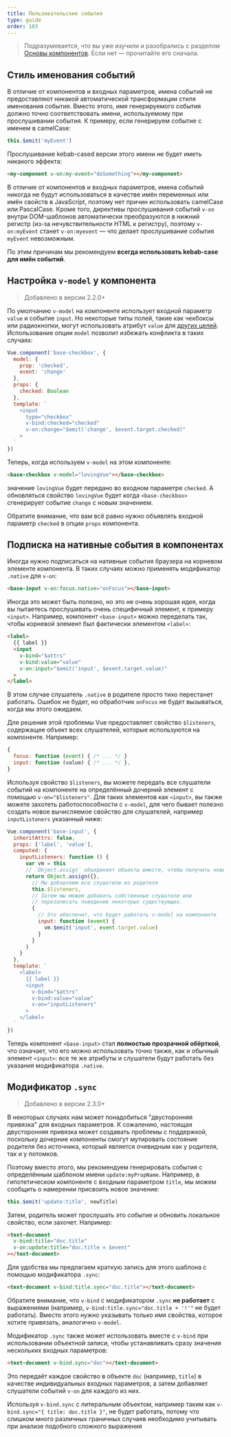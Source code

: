 ```yaml
---
title: Пользовательские события
type: guide
order: 103
---
```


> Подразумевается, что вы уже изучили и разобрались с разделом [Основы компонентов](components.html). Если нет — прочитайте его сначала.

## Стиль именования событий

В отличие от компонентов и входных параметров, имена событий не предоставляют никакой автоматической трансформации стиля именования события. Вместо этого, имя генерируемого события должно точно соответствовать имени, используемому при прослушивании события. К примеру, если генерируем событие с именем в camelCase:

```js
this.$emit('myEvent')
```

Прослушивание kebab-cased версии этого имени не будет иметь никакого эффекта:

```html
<my-component v-on:my-event="doSomething"></my-component>
```

В отличие от компонентов и входных параметров, имена событий никогда не будут использоваться в качестве имён переменных или имён свойств в JavaScript, поэтому нет причин использовать camelCase или PascalCase. Кроме того, директивы прослушивания событий `v-on` внутри DOM-шаблонов автоматически преобразуются в нижний регистр (из-за нечувствительности HTML к регистру), поэтому `v-on:myEvent` станет `v-on:myevent` — что делает прослушивание события `myEvent` невозможным.

По этим причинам мы рекомендуем **всегда использовать kebab-case для имён событий**.

## Настройка `v-model` у компонента

> Добавлено в версии 2.2.0+

По умолчанию `v-model` на компоненте использует входной параметр `value` и событие `input`. Но некоторые типы полей, такие как чекбоксы или радиокнопки, могут использовать атрибут `value` для [других целей](https://developer.mozilla.org/en-US/docs/Web/HTML/Element/input/checkbox#Value). Использование опции `model` позволит избежать конфликта в таких случаях:

```js
Vue.component('base-checkbox', {
  model: {
    prop: 'checked',
    event: 'change'
  },
  props: {
    checked: Boolean
  },
  template: `
    <input
      type="checkbox"
      v-bind:checked="checked"
      v-on:change="$emit('change', $event.target.checked)"
    >
  `
})
```

Теперь, когда используем `v-model` на этом компоненте:

```html
<base-checkbox v-model="lovingVue"></base-checkbox>
```

значение `lovingVue` будет передано во входном параметре `checked`. А обновляться свойство `lovingVue` будет когда `<base-checkbox>` сгенерирует событие `change` с новым значением.

<p class="tip">Обратите внимание, что вам всё равно нужно объявлять входной параметр <code>checked</code> в опции <code>props</code> компонента.</p>

## Подписка на нативные события в компонентах

Иногда нужно подписаться на нативные события браузера на корневом элементе компонента. В таких случаях можно применять модификатор `.native` для `v-on`:

```html
<base-input v-on:focus.native="onFocus"></base-input>
```

Иногда это может быть полезно, но это не очень хорошая идея, когда вы пытаетесь прослушивать очень специфичный элемент, к примеру `<input>`. Например, компонент `<base-input>` можно переделать так, чтобы корневой элемент был фактически элементом `<label>`:

```html
<label>
  {{ label }}
  <input
    v-bind="$attrs"
    v-bind:value="value"
    v-on:input="$emit('input', $event.target.value)"
  >
</label>
```

В этом случае слушатель `.native` в родителе просто тихо перестанет работать. Ошибок не будет, но обработчик `onFocus` не будет вызываться, когда мы этого ожидаем.

Для решения этой проблемы Vue предоставляет свойство `$listeners`, содержащее объект всех слушателей, которые используются на компоненте. Например:

```js
{
  focus: function (event) { /* ... */ }
  input: function (value) { /* ... */ },
}
```

Используя свойство `$listeners`, вы можете передать все слушатели событий на компоненте на определённый дочерний элемент с помощью `v-on="$listeners"`. Для таких элементов как `<input>`, вы также можете захотеть работоспособности с `v-model`, для чего бывает полезно создать новое вычисляемое свойство для слушателей, например `inputListeners` указанный ниже:

```js
Vue.component('base-input', {
  inheritAttrs: false,
  props: ['label', 'value'],
  computed: {
    inputListeners: function () {
      var vm = this
      // `Object.assign` объединяет объекты вместе, чтобы получить новый объект
      return Object.assign({},
        // Мы добавляем все слушатели из родителя
        this.$listeners,
        // Затем мы можем добавить собственные слушатели или
        // перезаписать поведение некоторых существующих.
        {
          // Это обеспечит, что будет работать v-model на компоненте
          input: function (event) {
            vm.$emit('input', event.target.value)
          }
        }
      )
    }
  },
  template: `
    <label>
      {{ label }}
      <input
        v-bind="$attrs"
        v-bind:value="value"
        v-on="inputListeners"
      >
    </label>
  `
})
```

Теперь компонент `<base-input>` стал **полностью прозрачной обёрткой**, что означает, что его можно использовать точно также, как и обычный элемент `<input>`: все те же атрибуты и слушатели будут работать без указания модификатора `.native`.

## Модификатор `.sync`

> Добавлено в версии 2.3.0+

В некоторых случаях нам может понадобиться "двусторонняя привязка" для входных параметров. К сожалению, настоящая двусторонняя привязка может создавать проблемы с поддержкой, поскольку дочерние компоненты смогут мутировать состояние родителя без источника, который является очевидным как у родителя, так и у потомков.

Поэтому вместо этого, мы рекомендуем генерировать события с определённым шаблоном имени `update:myPropName`. Например, в гипотетическом компоненте с входным параметром `title`, мы можем сообщить о намерении присвоить новое значение:

```js
this.$emit('update:title', newTitle)
```

Затем, родитель может прослушать это событие и обновить локальное свойство, если захочет. Например:

```html
<text-document
  v-bind:title="doc.title"
  v-on:update:title="doc.title = $event"
></text-document>
```

Для удобства мы предлагаем краткую запись для этого шаблона с помощью модификатора `.sync`:

```html
<text-document v-bind:title.sync="doc.title"></text-document>
```

<p class="tip">Обратите внимание, что <code>v-bind</code> с модификатором <code>.sync</code> <strong>не работает</strong> с выражениями (например, <code>v-bind:title.sync="doc.title + '!'"</code> не будет работать). Вместо этого нужно указывать только имя свойства, которое хотите привязать, аналогично <code>v-model</code>.</p>

Модификатор `.sync` также может использовать вместе с `v-bind` при использовании объектной записи, чтобы устанавливать сразу значения нескольких входных параметров:

```html
<text-document v-bind.sync="doc"></text-document>
```

Это передаёт каждое свойство в объекте `doc` (например, `title`) в качестве индивидуальных входных параметров, а затем добавляет слушатели событий `v-on` для каждого из них.

<p class="tip">Используя <code>v-bind.sync</code> с литеральным объектом, например таким как <code>v-bind.sync="{ title: doc.title }"</code>, не будет работать, потому что слишком много различных граничных случаев необходимо учитывать при анализе подобного сложного выражения</p>
